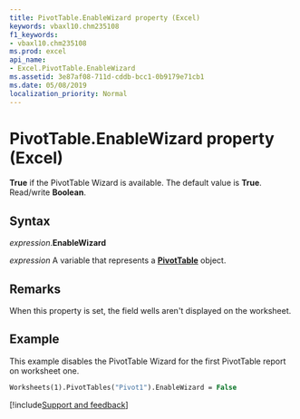 ```yaml
---
title: PivotTable.EnableWizard property (Excel)
keywords: vbaxl10.chm235108
f1_keywords:
- vbaxl10.chm235108
ms.prod: excel
api_name:
- Excel.PivotTable.EnableWizard
ms.assetid: 3e87af08-711d-cddb-bcc1-0b9179e71cb1
ms.date: 05/08/2019
localization_priority: Normal
---
```



# PivotTable.EnableWizard property (Excel)

**True** if the PivotTable Wizard is available. The default value is **True**. Read/write **Boolean**.


## Syntax

_expression_.**EnableWizard**

_expression_ A variable that represents a **[PivotTable](Excel.PivotTable.md)** object.


## Remarks

When this property is set, the field wells aren't displayed on the worksheet.


## Example

This example disables the PivotTable Wizard for the first PivotTable report on worksheet one.

```vb
Worksheets(1).PivotTables("Pivot1").EnableWizard = False
```




[!include[Support and feedback](~/includes/feedback-boilerplate.md)]
